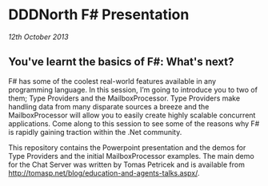 # DDDNorth F# Presentation #

*12th October 2013*

## You've learnt the basics of F#: What's next? ##

F# has some of the coolest real-world features available in any programming language. In this session, I’m going to introduce you to two of them; Type Providers and the MailboxProcessor. Type Providers make handling data from many disparate sources a breeze and the MailboxProcessor will allow you to easily create highly scalable concurrent applications. Come along to this session to see some of the reasons why F# is rapidly gaining traction within the .Net community.

This repository contains the Powerpoint presentation and the demos for Type Providers and the initial MailboxProcessor examples.  The main demo for the Chat Server was written by Tomas Petricek and is available from http://tomasp.net/blog/education-and-agents-talks.aspx/.



